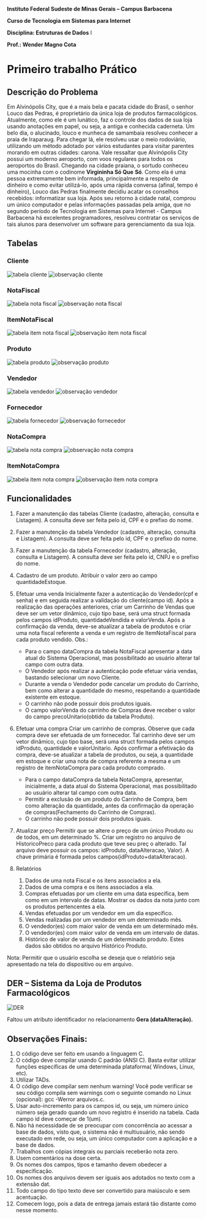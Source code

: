 **Instituto Federal Sudeste de Minas Gerais – Campus Barbacena**

**Curso de Tecnologia em Sistemas para Internet**

**Disciplina: Estruturas de Dados** I

**Prof.: Wender Magno Cota**

# Primeiro trabalho Prático

## **Descrição do Problema**

Em Alvinópolis City, que é a mais bela e pacata cidade do Brasil, o senhor Louco das Pedras, é 
proprietário da única loja de produtos farmacológicos. Atualmente, como ele é um lunático, faz o 
controle dos dados de sua loja usando anotações em papel, ou seja, a antiga e conhecida caderneta. 
Um belo dia, o alucinado, louco e munheca de samambaia resolveu conhecer a praia de Iraparaug. 
Para chegar lá, ele resolveu usar o meio rodoviário, utilizando um método adotado por vários 
estudantes para visitar parentes morando em outras cidades: carona. Vale ressaltar que Alvinópolis 
City possui um moderno aeroporto, com voos regulares para todos os aeroportos do Brasil.
Chegando na cidade praiana, o sortudo conheceu uma mocinha com o codinome **Virgininha Só Que** 
**Só**. Como ela é uma pessoa extremamente bem informada, principalmente a respeito de dinheiro e 
como evitar utilizá-lo, após uma rápida conversa (afinal, tempo é dinheiro), Louco das Pedras 
finalmente decidiu acatar os conselhos recebidos: informatizar sua loja.
Após seu retorno à cidade natal, comprou um único computador e pelas informações passadas pela 
amiga, que no segundo período de Tecnologia em Sistemas para Internet - Campus Barbacena há 
excelentes programadores, resolveu contratar os serviços de tais alunos para desenvolver um software 
para gerenciamento da sua loja.

## **Tabelas**

### **Cliente**

![tabela cliente](img/tabela_cliente.PNG)
![observação cliente](img/obs_cliente.PNG)

### **NotaFiscal**

![tabela nota fiscal](img/tabela_nota_fiscal.PNG)
![observação nota fiscal](img/obs_nota_fiscal.PNG)

### **ItemNotaFiscal**

![tabela item nota fiscal](img/tabela_item_nota_fiscal.PNG)
![observação item nota fiscal](img/obs_item_nota_fiscal.PNG)

### **Produto**

![tabela produto](img/tabela_produto.PNG)
![observação produto](img/obs_produto.PNG)

### **Vendedor**

![tabela vendedor](img/tabela_vendedor.PNG)
![observação vendedor](img/obs_vendedor.PNG)

### **Fornecedor**

![tabela fornecedor](img/tabela_fornecedor.PNG)
![observação fornecedor](img/obs_fornecedor.PNG)

### **NotaCompra**

![tabela nota compra](img/tabela_nota_compra.PNG)
![observação nota compra](img/obs_nota_compra.PNG)

### **ItemNotaCompra**

![tabela item nota compra](img/tabela_item_nota_compra.PNG)
![observação item nota compra](img/obs_item_nota_compra.PNG)

## **Funcionalidades**

1. Fazer a manutenção das tabelas Cliente (cadastro, alteração, consulta e Listagem).
A consulta deve ser feita pelo id, CPF e o prefixo do nome.

2. Fazer a manutenção da tabela Vendedor (cadastro, alteração, consulta e Listagem).
A consulta deve ser feita pelo id, CPF e o prefixo do nome.

3. Fazer a manutenção da tabela Fornecedor (cadastro, alteração, consulta e Listagem).
A consulta deve ser feita pelo id, CNPJ e o prefixo do nome.

4. Cadastro de um produto. Atribuir o valor zero ao campo quantidadeEstoque.

5. Efetuar uma venda
Inicialmente fazer a autenticação do Vendedor(cpf e senha) e em seguida realizar a validação do 
cliente(campo id). Após a realização das operações anteriores, criar um Carrinho de Vendas que deve 
ser um vetor dinâmico, cujo tipo base, será uma struct formada pelos campos idProduto, 
quantidadeVendida e valorVenda. Após a confirmação da venda, deve-se atualizar a tabela de 
produtos e criar uma nota fiscal referente a venda e um registro de ItemNotaFiscal para cada produto 
vendido.
Obs.:
    * Para o campo dataCompra da tabela NotaFiscal apresentar a data atual do Sistema Operacional, 
mas possibilitado ao usuário alterar tal campo com outra data.
    * O Vendedor após realizar a autenticação pode efetuar vária vendas, bastando selecionar um 
novo Cliente.
    * Durante a venda o Vendedor pode cancelar um produto do Carrinho, bem como alterar a 
quantidade do mesmo, respeitando a quantidade existente em estoque.
    * O carrinho não pode possuir dois produtos iguais.
    * O campo valorVenda do carrinho de Compras deve receber o valor do campo 
precoUnitario(obtido da tabela Produto).

6. Efetuar uma compra
Criar um carrinho de compras. Observe que cada compra deve ser efetuada de um fornecedor. Tal 
carrinho deve ser um vetor dinâmico, cujo tipo base, será uma struct formada pelos campos idProduto, 
quantidade e valorUnitario. Após confirmar a efetivação da compra, deve-se atualizar a tabela de 
produtos, ou seja, a quantidade em estoque e criar uma nota de compra referente a mesma e um 
registro de itemNotaCompra para cada produto comprado.
    * Para o campo dataCompra da tabela NotaCompra, apresentar, inicialmente, a data atual do Sistema 
Operacional, mas possibilitado ao usuário alterar tal campo com outra data.
    * Permitir a exclusão de um produto do Carrinho de Compra, bem como alteração da quantidade, 
antes da confirmação da operação de compras(Fechamento do Carrinho de Compras).
    * O carrinho não pode possuir dois produtos iguais.

7. Atualizar preço
Permitir que se altere o preço de um único Produto ou de todos, em um determinado %. Criar um 
registro no arquivo de HistoricoPreco para cada produto que teve seu preç o alterado. Tal arquivo 
deve possuir os campos: idProduto, dataAlteracao, Valor). A chave primária é formada pelos 
campos(idProduto+dataAlteracao).

8. Relatórios
    1. Dados de uma nota Fiscal e os itens associados a ela.
    2. Dados de uma compra e os itens associados a ela.
    3. Compras efetuadas por um cliente em uma data específica, bem como em um intervalo de 
datas. Mostrar os dados da nota junto com os produtos pertencentes a ela.
    4. Vendas efetuadas por um vendedor em um dia específico.
    5. Vendas realizadas por um vendedor em um determinado mês.
    6. O vendedor(es) com maior valor de venda em um determinado mês.
    7. O vendedor(es) com maior valor de venda em um intervalo de datas.
    8. Histórico de valor de venda de um determinado produto. Estes dados são obtidos no arquivo 
Histórico Produto.

Nota: Permitir que o usuário escolha se deseja que o relatório seja apresentado na tela do dispositivo 
ou em arquivo.

## **DER – Sistema da Loja de Produtos Farmacológicos**

![DER](img/DER.PNG)

Faltou um atributo identificador no relacionamento **Gera (dataAlteração).**

## **Observações Finais:**
1. O código deve ser feito em usando a linguagem C.
2. O código deve compilar usando C padrão (ANSI C). Basta evitar utilizar funções específicas 
de uma determinada plataforma( Windows, Linux, etc).
3. Utilizar TADs.
4. O código deve compilar sem nenhum warning! Você pode verificar se seu código compila 
sem warnings com o seguinte comando no Linux (opcional):
gcc -Werror arquivos.c.
5.  Usar auto-incremento para os campos id, ou seja, um número único número seja gerado 
quando um novo registro é inserido na tabela. Cada campo id deve começar de 1(um).
6. Não há necessidade de se preocupar com concorrência ao acessar a base de dados, visto que,
o sistema não é multiusuário, não sendo executado em rede, ou seja, um único computador 
com a aplicação e a base de dados.
7. Trabalhos com cópias integrais ou parciais receberão nota zero.
8. Usem comentários na dose certa.
9. Os nomes dos campos, tipos e tamanho devem obedecer a especificação.
10. Os nomes dos arquivos devem ser iguais aos adotados no texto com a extensão dat.
11. Todo campo do tipo texto deve ser convertido para maiúsculo e sem acentuação.
12. Comecem logo, pois a data de entrega jamais estará tão distante como nesse momento.